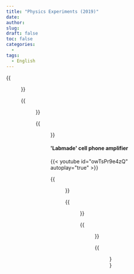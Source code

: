 ```yaml
---
title: "Physics Experiments (2019)"
date: 
author: 
slug: 
draft: false
toc: false
categories:
  - 
tags:
  - English
---
```


{{<figure src="hhttps://raw.githubusercontent.com/DarknessYzY/Photos/main/blueLaser.jpg" title="Electrons (blue laser) are balanced with gravitational force" caption="Photo by my lab teammate: Tairan Zhang">}}



  
  {{<figure src="https://raw.githubusercontent.com/DarknessYzY/Photos/main/IMG_6328.JPG" title="Five hours a day, four days a week." caption="No more Electronic circuits and bread board!!">}}
  
  
  {{<figure src="https://raw.githubusercontent.com/DarknessYzY/Photos/main/IMG_7315.JPG" >}}
  
  #### 'Labmade' cell phone amplifier
  {{< youtube id="owTsPr9e4zQ" autoplay="true" >}}
  
  
  {{<figure src="https://raw.githubusercontent.com/DarknessYzY/Photos/main/IMG_1108.JPG" caption="Try Latex in the command window.">}}
  
  {{<figure src="" caption="Latex output">}}
  
  
  {{<figure src="https://raw.githubusercontent.com/DarknessYzY/Photos/main/ISS_I.png" caption="International Space Station (ISS) catched by my teammate Yihong Xu's iphone camera!">}}
  
  
  {{<figure src="https://raw.githubusercontent.com/DarknessYzY/Photos/main/IMG_3700.JPG" title="Rainbow">}}
  
  
  
  
  
  
  
  
  
  
